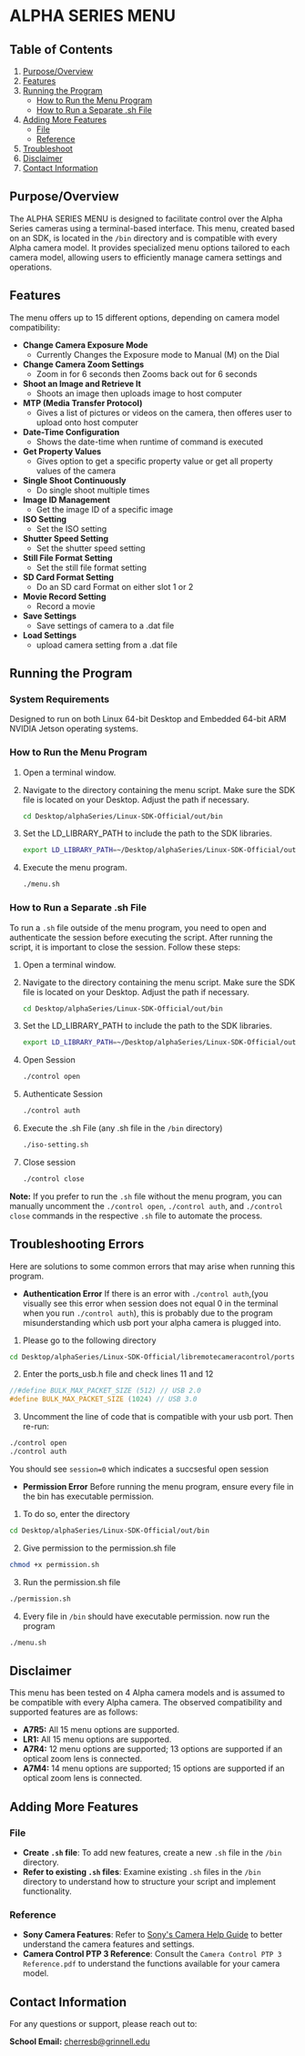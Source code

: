 # ALPHA SERIES MENU

## Table of Contents
1. [Purpose/Overview](#purposeoverview)
2. [Features](#features)
3. [Running the Program](#running-the-program)
   - [How to Run the Menu Program](#how-to-run-the-menu-program)
   - [How to Run a Separate .sh File](#how-to-run-a-separate-sh-file)
4. [Adding More Features](#adding-more-features)
   - [File](#file)
   - [Reference](#reference)
5. [Troubleshoot](#troubleshooting-errors)
6. [Disclaimer](#disclaimer)
7. [Contact Information](#contact-information)

## Purpose/Overview

The ALPHA SERIES MENU is designed to facilitate control over the Alpha Series cameras using a terminal-based interface. This menu, created based on an SDK, is located in the `/bin` directory and is compatible with every Alpha camera model. It provides specialized menu options tailored to each camera model, allowing users to efficiently manage camera settings and operations.

## Features

The menu offers up to 15 different options, depending on camera model compatibility:

- **Change Camera Exposure Mode**
     - Currently Changes the Exposure mode to Manual (M) on the Dial
- **Change Camera Zoom Settings**
     - Zoom in for 6 seconds then Zooms back out for 6 seconds
- **Shoot an Image and Retrieve It**
     - Shoots an image then uploads image to host computer
- **MTP (Media Transfer Protocol)**
     - Gives a list of pictures or videos on the camera, then offeres user to upload onto host computer
- **Date-Time Configuration** 
     - Shows the date-time when runtime of command is executed
- **Get Property Values**
     - Gives option to get a specific property value or get all property values of the camera
- **Single Shoot Continuously**
     - Do single shoot multiple times
- **Image ID Management**
     - Get the image ID of a specific image
- **ISO Setting**
     - Set the ISO setting
- **Shutter Speed Setting**
     - Set the shutter speed setting
- **Still File Format Setting**
     - Set the still file format setting
- **SD Card Format Setting**
     - Do an SD card Format on either slot 1 or 2
- **Movie Record Setting**
     - Record a movie
- **Save Settings**
     - Save settings of camera to a .dat file
- **Load Settings**
     - upload camera setting from a .dat file

## Running the Program

### System Requirements

Designed to run on both Linux 64-bit Desktop and Embedded 64-bit ARM NVIDIA Jetson operating systems.

### How to Run the Menu Program

1. Open a terminal window.
2. Navigate to the directory containing the menu script. Make sure the SDK file is located on your Desktop. Adjust the path if necessary.
   
   ```bash
   cd Desktop/alphaSeries/Linux-SDK-Official/out/bin
3. Set the LD_LIBRARY_PATH to include the path to the SDK libraries.
   ```bash
   export LD_LIBRARY_PATH=~/Desktop/alphaSeries/Linux-SDK-Official/out/lib
4. Execute the menu program.
   ```bash
   ./menu.sh

### How to Run a Separate .sh File

To run a `.sh` file outside of the menu program, you need to open and authenticate the session before executing the script. After running the script, it is important to close the session. Follow these steps:

1. Open a terminal window.
2. Navigate to the directory containing the menu script. Make sure the SDK file is located on your Desktop. Adjust the path if necessary.
   
   ```bash
   cd Desktop/alphaSeries/Linux-SDK-Official/out/bin
3. Set the LD_LIBRARY_PATH to include the path to the SDK libraries.
   ```bash
   export LD_LIBRARY_PATH=~/Desktop/alphaSeries/Linux-SDK-Official/out/lib
4. Open Session
   ```bash
   ./control open
5. Authenticate Session
   ``` bash
   ./control auth
6. Execute the .sh File (any .sh file in the `/bin` directory)
   ```bash
   ./iso-setting.sh
7. Close session
   ``` bash
   ./control close

**Note:** If you prefer to run the `.sh` file without the menu program, you can manually uncomment the `./control open`, `./control auth`, and `./control close` commands in the respective `.sh` file to automate the process.


## Troubleshooting Errors
Here are solutions to some common errors that may arise when running this program. 
- **Authentication Error** If there is an error with `./control auth`,(you visually see this error when session does not equal 0 in the terminal when you run `./control auth`),
this is probably due to the program misunderstanding which usb port your alpha camera is plugged into.
1.  Please go to the following directory
``` bash
cd Desktop/alphaSeries/Linux-SDK-Official/libremotecameracontrol/ports
```
2. Enter the ports_usb.h file and check lines 11 and 12
``` c++
//#define BULK_MAX_PACKET_SIZE (512) // USB 2.0
#define BULK_MAX_PACKET_SIZE (1024) // USB 3.0
```
3. Uncomment the line of code that is compatible with your usb port. Then re-run:
```bash
./control open
./control auth
```
You should see `session=0` which indicates a succsesful open session

- **Permission Error** Before running the menu program, ensure every file in the bin has executable permission. 
1. To do so, enter the directory
```bash
cd Desktop/alphaSeries/Linux-SDK-Official/out/bin
```
2. Give permission to the permission.sh file
```bash
chmod +x permission.sh
```
3. Run the permission.sh file
```bash
./permission.sh
```
4. Every file in `/bin` should have executable permission. now run the program
```bash
./menu.sh
```
## Disclaimer
This menu has been tested on 4 Alpha camera models and is assumed to be compatible with every Alpha camera. The observed compatibility and supported features are as follows:
- **A7R5:**  All 15 menu options are supported.
- **LR1:**  All 15 menu options are supported.
- **A7R4:** 12 menu options are supported; 13 options are supported if an optical zoom lens is connected.
- **A7M4:**  14 menu options are supported; 15 options are supported if an optical zoom lens is connected.

## Adding More Features

### File

- **Create `.sh` file**: To add new features, create a new `.sh` file in the `/bin` directory.
- **Refer to existing `.sh` files**: Examine existing `.sh` files in the `/bin` directory to understand how to structure your script and implement functionality.

### Reference

- **Sony Camera Features**: Refer to [Sony's Camera Help Guide](https://helpguide.sony.net/ilc/2230/v1/en/contents/TP0003027198.html) to better understand the camera features and settings.
- **Camera Control PTP 3 Reference**: Consult the `Camera Control PTP 3 Reference.pdf` to understand the functions available for your camera model.

## Contact Information

For any questions or support, please reach out to:

**School Email:** cherresb@grinnell.edu

